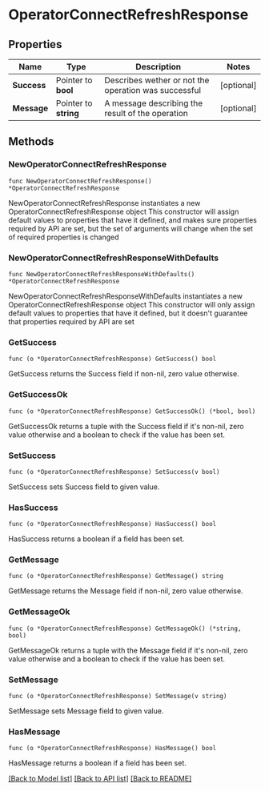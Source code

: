 # OperatorConnectRefreshResponse

## Properties

Name | Type | Description | Notes
------------ | ------------- | ------------- | -------------
**Success** | Pointer to **bool** | Describes wether or not the operation was successful | [optional] 
**Message** | Pointer to **string** | A message describing the result of the operation | [optional] 

## Methods

### NewOperatorConnectRefreshResponse

`func NewOperatorConnectRefreshResponse() *OperatorConnectRefreshResponse`

NewOperatorConnectRefreshResponse instantiates a new OperatorConnectRefreshResponse object
This constructor will assign default values to properties that have it defined,
and makes sure properties required by API are set, but the set of arguments
will change when the set of required properties is changed

### NewOperatorConnectRefreshResponseWithDefaults

`func NewOperatorConnectRefreshResponseWithDefaults() *OperatorConnectRefreshResponse`

NewOperatorConnectRefreshResponseWithDefaults instantiates a new OperatorConnectRefreshResponse object
This constructor will only assign default values to properties that have it defined,
but it doesn't guarantee that properties required by API are set

### GetSuccess

`func (o *OperatorConnectRefreshResponse) GetSuccess() bool`

GetSuccess returns the Success field if non-nil, zero value otherwise.

### GetSuccessOk

`func (o *OperatorConnectRefreshResponse) GetSuccessOk() (*bool, bool)`

GetSuccessOk returns a tuple with the Success field if it's non-nil, zero value otherwise
and a boolean to check if the value has been set.

### SetSuccess

`func (o *OperatorConnectRefreshResponse) SetSuccess(v bool)`

SetSuccess sets Success field to given value.

### HasSuccess

`func (o *OperatorConnectRefreshResponse) HasSuccess() bool`

HasSuccess returns a boolean if a field has been set.

### GetMessage

`func (o *OperatorConnectRefreshResponse) GetMessage() string`

GetMessage returns the Message field if non-nil, zero value otherwise.

### GetMessageOk

`func (o *OperatorConnectRefreshResponse) GetMessageOk() (*string, bool)`

GetMessageOk returns a tuple with the Message field if it's non-nil, zero value otherwise
and a boolean to check if the value has been set.

### SetMessage

`func (o *OperatorConnectRefreshResponse) SetMessage(v string)`

SetMessage sets Message field to given value.

### HasMessage

`func (o *OperatorConnectRefreshResponse) HasMessage() bool`

HasMessage returns a boolean if a field has been set.


[[Back to Model list]](../README.md#documentation-for-models) [[Back to API list]](../README.md#documentation-for-api-endpoints) [[Back to README]](../README.md)


